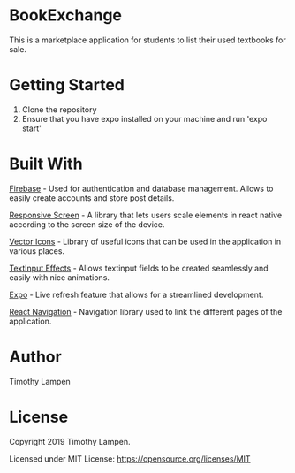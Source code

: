 # BookExchange
This is a marketplace application for students to list their used textbooks for sale.

# Getting Started
1. Clone the repository
2. Ensure that you have expo installed on your machine and run 'expo start'

# Built With
[Firebase](https://firebase.google.com) - Used for authentication and database management. Allows to easily create accounts and store post details.

[Responsive Screen](https://github.com/marudy/react-native-responsive-screen) - A library that lets users scale elements in react native according to the screen size of the device.

[Vector Icons](https://github.com/oblador/react-native-vector-icons) - Library of useful icons that can be used in the application in various places.

[TextInput Effects](https://github.com/halilb/react-native-textinput-effects) - Allows textinput fields to be created seamlessly and easily with nice animations.

[Expo](https://expo.io/) - Live refresh feature that allows for a streamlined development.

[React Navigation](https://github.com/react-navigation/react-navigation) - Navigation library used to link the different pages of the application.

# Author
Timothy Lampen

# License
Copyright 2019 Timothy Lampen.

Licensed under MIT License: https://opensource.org/licenses/MIT
